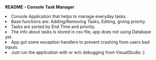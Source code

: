 <b>README - Console Task Manager</b>

<li>Console Application that helps to manage everyday tasks. 
<li>Base functions are: Adding/Removing Tasks, Editing, giving priority.
<li>Tasks are sorted by End Time and priority.
<li>The info about tasks is stored in csv file, app does not using Database yet.
<br>
<li>App got some exception handlers to prevent crashing from users bad inputs.
<br>
<li>Just run the application with or w/o debugging from VisualStudio :)

